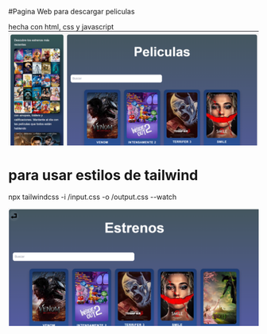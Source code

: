 #Pagina Web para descargar peliculas

hecha con html, css y javascript
![alt text](image-1.png) 

# para usar estilos de tailwind
npx tailwindcss -i /input.css -o /output.css --watch 

![alt text](image.png)
